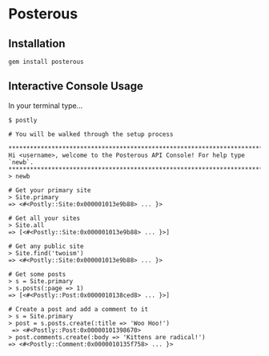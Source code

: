 # Posterous #

## Installation ##

    gem install posterous
    
## Interactive Console Usage ##

  In your terminal type...
  
    $ postly
    
    # You will be walked through the setup process
    
    ****************************************************************************************************
    Hi <username>, welcome to the Posterous API Console! For help type `newb`.
    ****************************************************************************************************
    > newb
    
    # Get your primary site
    > Site.primary
    => <#<Postly::Site:0x000001013e9b88> ... }>

    # Get all your sites
    > Site.all
    => [<#<Postly::Site:0x000001013e9b88> ... }>]

    # Get any public site
    > Site.find('twoism')
    => <#<Postly::Site:0x000001013e9b88> ... }>

    # Get some posts
    > s = Site.primary
    > s.posts(:page => 1)
    => [<#<Postly::Post:0x0000010138ced8> ... }>]

    # Create a post and add a comment to it
    > s = Site.primary
    > post = s.posts.create(:title => 'Woo Hoo!')
     => <#<Postly::Post:0x00000101398670> 
    > post.comments.create(:body => 'Kittens are radical!')
    => <#<Postly::Comment:0x0000010135f758> ... }>
    